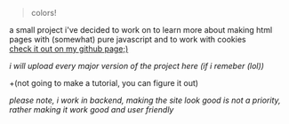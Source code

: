 > colors!


a small project i've decided to work on
to learn more about making html pages with (somewhat) pure javascript and to work with cookies</br>
[check it out on my github page;)](https://squiresgrant.github.io/colors/)

*i will upload every major version of the project here (if i remeber (lol))*

+(not going to make a tutorial, you can figure it out)

*please note, i work in backend, making the site look good is not a priority, rather making it work good and user friendly*





